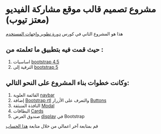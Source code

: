 # مشروع تصميم قالب موقع مشاركة الفيديو (معتز تيوب) 
هذا هو المشروع الثاني في كورس [دورة تطوير واجهات المستخدم](https://academy.hsoub.com/learn/front-end-web-development/)

## حيث قمت فيه بتطبيق ما تعلمته من :
01. اساسيات [bootstrap 4.5](https://getbootstrap.com/docs/4.5/getting-started/introduction/)
02. الترقية إلى [bootstrap 5](https://getbootstrap.com/docs/5.0/getting-started/introduction/)

## وكانت خطوات بناء المشروع على النحو التالي:
01. القائمة العلوية [navbar](https://getbootstrap.com/docs/4.5/components/navbar/)
02. إضافة [Bootstrap rtl](https://github.com/MahdiMajidzadeh/bootstrap-v4-rtl) والتعرف على الأزرار [Buttons](https://getbootstrap.com/docs/4.5/components/buttons/)
03. النافذة المنبثقة [Modal](https://getbootstrap.com/docs/4.5/components/modal/)
04. البطاقات [Cards](https://getbootstrap.com/docs/4.5/components/card/)
05. صندوق العرض [display](https://getbootstrap.com/docs/4.5/utilities/display/) في Bootstrap

قم بمتابعة آخر اعمالي من خلال متابعة [هذا الحساب](https://github.com/thankyouplatfo)